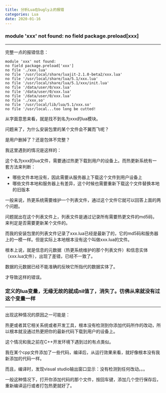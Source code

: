 ```yaml
---
title: 分析Lua在bugly上的报错
categories: Lua
date: 2020-01-16
---
```


### module 'xxx' not found: no field package.preload[xxx]
---

完整一点的报错信息：
```
module 'xxx' not found: 
no field package.preload['xxx'] 
no file './xxx.lua' 
no file '/usr/local/share/luajit-2.1.0-beta2/xxx.lua' 
no file '/usr/local/share/lua/5.1/xxx.lua' 
no file '/usr/local/share/lua/5.1/xxx/init.lua' 
no file '/data/user/0/xxx.lua' 
no file '/data/user/0/xxx.lua' 
no file '/data/user/0/xxx.lua' 
no file './xxx.so' 
no file '/usr/local/lib/lua/5.1/xxx.so' 
no file '/usr/local...too long be cutted!
```

从字面意思来看，就是找不到名为xxx的lua模块。

问题来了，为什么安装包里的某个文件会不翼而飞呢？

是用户删掉了？还是包体不完整？

我这里遇到的情况是这样的：

这个名为xxx的lua文件，需要通过热更下载到用户的设备上。而热更新系统有一套方法来判断：
* 哪些文件本地没有，因此需要从服务器上下载这个文件到用户设备上
* 哪些文件本地和服务器上有差异，这个时候也需要重新下载这个文件替换本地的旧版本

一般来说，热更系统需要维护一个列表文件，通过这个文件它就可以回答上面的两个问题。

问题就出在这个列表文件上，列表文件是通过记录所有需要热更文件的md5码，来判定是否需要更新某个文件的。

而我的安装包里的列表文件记录了xxx.lua已经是最新了的，它的md5码和服务器上的一模一样。但是实际上本地根本没有这个叫做xxx.lua的文件。

根本上说，就是信息的元数据（热更系统维护的那个列表文件）和信息实体（xxx.lua文件），出现了差错，已经不一致了。

数据的元数据已经不能准确的反映它所指代的数据实体了。

才导致这样的错误。

### 定义的lua变量，无缘无故的就成nil值了，消失了。彷佛从来就没有过这个变量一样
---

出现这种情况的原因之一可能是：

热更或者其它相关系统或者开发工具，根本没有检测到你添加代码所作的改动，所以根本就没通过热更把你的最新代码下载到用户的设备上。

这个情况和我之前在C++开发环境下遇到过的有点类似。

我在某个cpp文件添加了一些代码，编译后，从运行效果来看，就好像根本没有我新添加的代码一样。

而且，编译时，发现visual studio输出窗口显示：没有检测到任何改动。。。

一般这种情况下，打开你添加代码的那个文件，按回车键，添加几个空行保存后，重新编译运行或者打包热更就好了。




